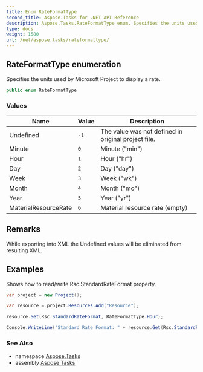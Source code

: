 ```yaml
---
title: Enum RateFormatType
second_title: Aspose.Tasks for .NET API Reference
description: Aspose.Tasks.RateFormatType enum. Specifies the units used by Microsoft Project to display a rate
type: docs
weight: 1580
url: /net/aspose.tasks/rateformattype/
---
```

## RateFormatType enumeration

Specifies the units used by Microsoft Project to display a rate.

```csharp
public enum RateFormatType
```

### Values

| Name | Value | Description |
| --- | --- | --- |
| Undefined | `-1` | The value was not defined in original project file. |
| Minute | `0` | Minute ("min") |
| Hour | `1` | Hour ("hr") |
| Day | `2` | Day ("day") |
| Week | `3` | Week ("wk") |
| Month | `4` | Month ("mo") |
| Year | `5` | Year ("yr") |
| MaterialResourceRate | `6` | Material resource rate (empty) |

## Remarks

While exporting into XML the Undefined values will be eliminated from resulting XML.

## Examples

Shows how to read/write Rsc.StandardRateFormat property.

```csharp
var project = new Project();

var resource = project.Resources.Add("Resource");

resource.Set(Rsc.StandardRateFormat, RateFormatType.Hour);

Console.WriteLine("Standard Rate Format: " + resource.Get(Rsc.StandardRateFormat));
```

### See Also

* namespace [Aspose.Tasks](../../aspose.tasks/)
* assembly [Aspose.Tasks](../../)


